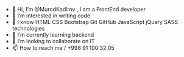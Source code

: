 - 👋 Hi, I’m @MurodKadirov , I am a FrontEnd developer
- 👀 I’m interested in writing code
- 📝 I know HTML CSS Bootstrap Git GitHub JavaScript jQuary SASS technologies
- 🌱 I’m currently learning backend
- 💞️ I’m looking to collaborate on IT
- 📫 How to reach me / +998 91 100 32 05
